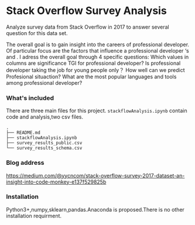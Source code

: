 # Stack Overflow Survey Analysis
   Analyze survey data from Stack Overflow in 2017 to answer several question for this data set.

   The overall goal is to gain insight into the careers of professional developer. Of particular focus are the factors that influence a professional developer ‘s and . I adress the overall goal through 4 specific questions:
   Which values in columns are significance TGI for professional developer?
   Is professional developer taking the job for young people only？
   How well can we predict Profesional situaction?
   What are the most popular languages and tools among professional developer?
### What's included
  There are three main files for this project.
`stackflowAnalysis.ipynb` contain code and analysis,two csv files.

```
.
├── README.md
├── stackflowAnalysis.ipynb
├── survey_results_public.csv
└── survey_results_schema.csv
``` 
### Blog address
https://medium.com/@yycncom/stack-overflow-survey-2017-dataset-an-insight-into-code-monkey-e137f529825b
 
### Installation
  Python3+,numpy,sklearn,pandas.Anaconda is proposed.There is no other installation requirment. 
